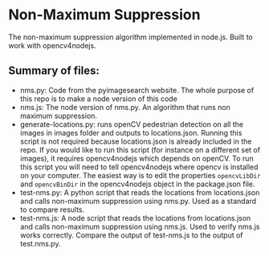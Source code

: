 # Non-Maximum Suppression

The non-maximum suppression algorithm implemented in node.js. Built to work with opencv4nodejs.

## Summary of files:
 * nms.py: Code from the pyimagesearch website. The whole purpose of this repo is to make a node version of this code
 * nms.js: The node version of nms.py. An algorithm that runs non maximum suppression.
 * generate-locations.py: runs openCV pedestrian detection on all the images in images folder and outputs to locations.json. Running this script is not required because locations.json is already included in the repo. If you would like to run this script (for instance on a different set of images), it requires opencv4nodejs which depends on openCV. To run this script you will need to tell opencv4nodejs where opencv is installed on your computer. The easiest way is to edit the properties `opencvLibDir` and `opencvBinDir` in the opencv4nodejs object in the package.json file.
 * test-nms.py: A python script that reads the locations from locations.json and calls non-maximum suppression using nms.py. Used as a standard to compare results.
 * test-nms.js: A node script that reads the locations from locations.json and calls non-maximum suppression using nms.js. Used to verify nms.js works correctly. Compare the output of test-nms.js to the output of test.nms.py.